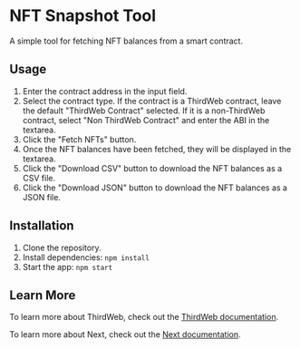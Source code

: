 # NFT Snapshot Tool

A simple tool for fetching NFT balances from a smart contract.

## Usage

1. Enter the contract address in the input field.
2. Select the contract type. If the contract is a ThirdWeb contract, leave the default "ThirdWeb Contract" selected. If it is a non-ThirdWeb contract, select "Non ThirdWeb Contract" and enter the ABI in the textarea.
3. Click the "Fetch NFTs" button.
4. Once the NFT balances have been fetched, they will be displayed in the textarea.
5. Click the "Download CSV" button to download the NFT balances as a CSV file.
6. Click the "Download JSON" button to download the NFT balances as a JSON file.

## Installation

1. Clone the repository.
2. Install dependencies: `npm install`
3. Start the app: `npm start`

## Learn More

To learn more about ThirdWeb, check out the [ThirdWeb documentation](https://portal.thirdweb.com/).

To learn more about Next, check out the [Next documentation](https://nextjs.org/).



